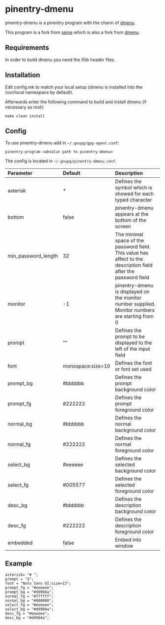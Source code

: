 pinentry-dmenu
==============

pinentry-dmenu is a pinentry program with the charm of [dmenu](https://tools.suckless.org/dmenu).

This program is a fork from [spine](https://gitgud.io/zavok/spine.git) which is also a fork from [dmenu](https://tools.suckless.org/dmenu).


Requirements
------------
In order to build dmenu you need the Xlib header files.


Installation
------------
Edit config.mk to match your local setup (dmenu is installed into the /usr/local namespace by default).

Afterwards enter the following command to build and install dmenu
(if necessary as root):

	make clean install


Config
------
To use pinentry-dmenu add in `~/.gnupg/gpg-agent.conf`:

	pinentry-program <absolut path to pinentry-dmenu>

The config is located in `~/.gnupg/pinentry-dmenu.conf`.

Parameter           | Default           | Description
:------------------ |:----------------- |:-----------
asterisk            | *                 | Defines the symbol which is showed for each typed character
bottom              | false             | pinentry-dmenu appears at the bottom of the screen
min_password_length | 32                | The minimal space of the password field. This value has affect to the description field after the password field
monitor             | -1                | pinentry-dmenu is displayed on the monitor number supplied. Monitor numbers are starting from 0
prompt              | ""                | Defines the prompt to be displayed to the left of the input field
font                | monospace:size=10 | Defines the font or font set used
prompt_bg           | #bbbbbb           | Defines the prompt background color
prompt_fg           | #222222           | Defines the prompt foreground color
normal_bg           | #bbbbbb           | Defines the normal background color
normal_fg           | #222222           | Defines the normal foreground color
select_bg           | #eeeeee           | Defines the selected background color
select_fg           | #005577           | Defines the selected foreground color
desc_bg             | #bbbbbb           | Defines the description background color
desc_fg             | #222222           | Defines the description foreground color
embedded            | false             | Embed into window


Example
-------
```
asterisk= "# ";
prompt = "$";
font = "Noto Sans UI:size=13";
prompt_fg = "#eeeeee";
prompt_bg = "#d9904a";
normal_fg = "#ffffff";
normal_bg = "#000000";
select_fg = "#eeeeee";
select_bg = "#d9904a";
desc_fg = "#eeeeee";
desc_bg = "#d9904a";
```

